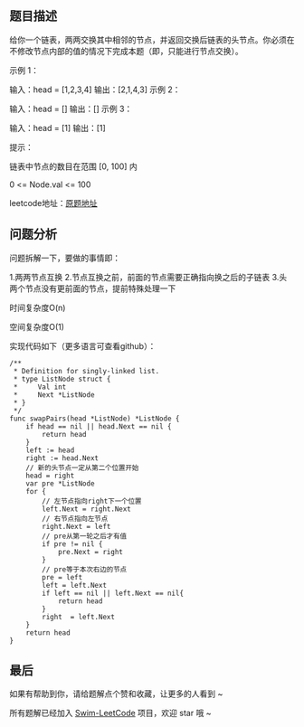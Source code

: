 ## 题目描述


给你一个链表，两两交换其中相邻的节点，并返回交换后链表的头节点。你必须在不修改节点内部的值的情况下完成本题（即，只能进行节点交换）。
 

示例 1：

输入：head = [1,2,3,4]
输出：[2,1,4,3]
示例 2：

输入：head = []
输出：[]
示例 3：

输入：head = [1]
输出：[1]
 

提示：

链表中节点的数目在范围 [0, 100] 内

0 <= Node.val <= 100


leetcode地址：[原题地址](https://leetcode-cn.com/problems/swap-nodes-in-pairs/solution/niu-niu-ma-te-lian-biao-cao-zuo-by-ma-te-55po/)

## 问题分析
问题拆解一下，要做的事情即：

1.两两节点互换
2.节点互换之前，前面的节点需要正确指向换之后的子链表
3.头两个节点没有更前面的节点，提前特殊处理一下


时间复杂度O(n)

空间复杂度O(1)​


实现代码如下（更多语言可查看github）：

``` golang
/**
 * Definition for singly-linked list.
 * type ListNode struct {
 *     Val int
 *     Next *ListNode
 * }
 */
func swapPairs(head *ListNode) *ListNode {
    if head == nil || head.Next == nil {
        return head
    }
    left := head
    right := head.Next
    // 新的头节点一定从第二个位置开始
    head = right
    var pre *ListNode
    for {
        // 左节点指向right下一个位置
        left.Next = right.Next
        // 右节点指向左节点
        right.Next = left
        // pre从第一轮之后才有值
        if pre != nil {
            pre.Next = right
        } 
        // pre等于本次右边的节点
        pre = left
        left = left.Next
        if left == nil || left.Next == nil{
            return head
        }
        right  = left.Next
    }
    return head
}
```

## 最后
如果有帮助到你，请给题解点个赞和收藏，让更多的人看到 ~

所有题解已经加入 [Swim-LeetCode](https://github.com/niuniumart/Swim-LeetCode) 项目，欢迎 star 哦 ~

